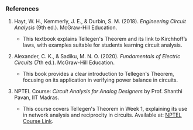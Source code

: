 ### References
1. Hayt, W. H., Kemmerly, J. E., & Durbin, S. M. (2018). *Engineering Circuit Analysis* (9th ed.). McGraw-Hill Education.  
   - This textbook explains Tellegen's Theorem and its link to Kirchhoff’s laws, with examples suitable for students learning circuit analysis.

2. Alexander, C. K., & Sadiku, M. N. O. (2020). *Fundamentals of Electric Circuits* (7th ed.). McGraw-Hill Education.  
   - This book provides a clear introduction to Tellegen's Theorem, focusing on its application in verifying power balance in circuits.

3. NPTEL Course: *Circuit Analysis for Analog Designers* by Prof. Shanthi Pavan, IIT Madras.  
   - This course covers Tellegen's Theorem in Week 1, explaining its use in network analysis and reciprocity in circuits. Available at: [NPTEL Course Link](https://onlinecourses.nptel.ac.in/noc23_ee37/preview).[](https://onlinecourses.nptel.ac.in/noc25_ee10/preview)